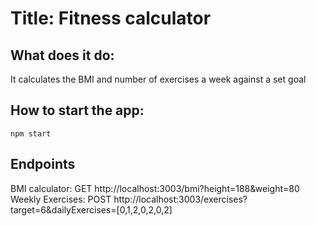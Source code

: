# Title: Fitness calculator

## What does it do: 
It calculates the BMI and number of exercises a week against a set goal

## How to start the app:
`npm start`

## Endpoints
BMI calculator: GET http://localhost:3003/bmi?height=188&weight=80
Weekly Exercises: POST http://localhost:3003/exercises?target=6&dailyExercises=[0,1,2,0,2,0,2]
